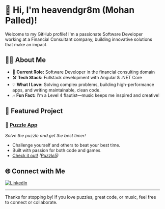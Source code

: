 # 👋 Hi, I'm heavendgr8m (Mohan Palled)!

Welcome to my GitHub profile! I'm a passionate Software Developer working at a Financial Consultant company, building innovative solutions that make an impact.

## 👨‍💻 About Me

- 💼 **Current Role:** Software Developer in the financial consulting domain  
- 🛠️ **Tech Stack:** Fullstack development with Angular & .NET Core  
- 💡 **What I Love:** Solving complex problems, building high-performance apps, and writing maintainable, clean code.  
- 🎶 **Fun Fact:** I'm a Level 4 flautist—music keeps me inspired and creative!

## 🚀 Featured Project

### 🧩 [Puzzle App](#)
_Solve the puzzle and get the best timer!_
- Challenge yourself and others to beat your best time.
- Built with passion for both code and games.
- [Check it out!](#) _([Puzzle5](https://github.com/heavendgr8m/puzzles5))_

## 🌐 Connect with Me

[![LinkedIn](https://img.shields.io/badge/LinkedIn-blue?logo=linkedin&logoColor=white)](https://www.linkedin.com/in/mohanpalled)

---

Thanks for stopping by! If you love puzzles, great code, or music, feel free to connect or collaborate.
